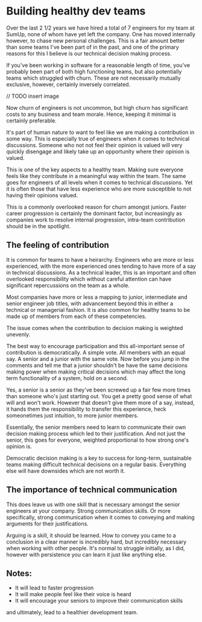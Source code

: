 # Building healthy dev teams

Over the last 2 1/2 years we have hired a total of 7 engineers for my team at
SumUp, none of whom have yet left the company. One has moved internally however,
to chase new personal challenges. This is a fair amount better than some teams
I've been part of in the past, and one of the primary reasons for this I believe
is our technical decision making process.

If you've been working in software for a reasonable length of time, you've
probably been part of both high functioning teams, but also potentially teams
which struggled with churn. These are not necessarily mutually exclusive,
however, certainly inversely correlated.

// TODO insert image

Now churn of engineers is not uncommon, but high churn has significant costs
to any business and team morale. Hence, keeping it minimal is certainly
preferable.

It's part of human nature to want to feel like we are making a contribution in
some way. This is especially true of engineers when it comes to technical
discussions. Someone who not not feel their opinion is valued will very quickly
disengage and likely take up an opportunity where their opinion is valued.

This is one of the key aspects to a healthy team. Making sure everyone feels
like they contribute in a meaningful way within the team. The same goes for
engineers of all levels when it comes to technical discussions. Yet it is often
those that have less experience who are more susceptible to not having their
opinions valued.

This is a commonly overlooked reason for churn amongst juniors. Faster career
progression is certainly the dominant factor, but increasingly as companies work
to resolve internal progression, intra-team contribution should be in the
spotlight.


## The feeling of contribution

It is common for teams to have a heirarchy. Engineers who are more or less
experienced, with the more experienced ones tending to have more of a say in
technical discussions. As a technical leader, this is an important and often
overlooked responsibility which without careful attention can have significant
repercussions on the team as a whole.

Most companies have more or less a mapping to junior, intermediate and senior
engineer job titles, with advancement beyond this in either a technical or
managerial fashion. It is also common for healthy teams to be made up of members
from each of these competencies.

The issue comes when the contribution to decision making is weighted
unevenly.

The best way to encourage participation and this all-important sense of
contribution is democratically. A simple vote. All members with an equal say. A
senior and a junior with the same vote. Now before you jump in the comments and
tell me that a junior shouldn't be have the same decisions making power when
making critical decisions which may affect the long term functionality of a
system, hold on a second.

Yes, a senior is a senior as they've been screwed up a fair few more times than
someone who's just starting out. You get a pretty good sense of what will and
won't work. However that doesn't give them more of a say, instead, it hands them
the responsibility to transfer this experience, heck someonetimes just
intuition, to more junior members.

Essentially, the senior members need to learn to communicate their own decision
making process which led to their justification. And not just the senior, this
goes for everyone, weighted proportional to how strong one's opinion is.

Democratic decision making is a key to success for long-term, sustainable teams
making difficult technical decisions on a regular basis. Everything else will
have downsides which are not worth it.


## The importance of technical communication

This does leave us with one skill that is necessary amongst the senior engineers
at your company. Strong communication skills. Or more specifically, strong
communication when it comes to conveying and making arguments for their
justifications.

Arguing is a skill, it should be learned. How to convey you came to a conclusion
in a clear manner is incredibly hard, but incredibly necessary when working with
other people. It's normal to struggle initially, as I did, however with
persistence you can learn it just like anything else.


## Notes:

- It will lead to faster progression
- It will make people feel like their voice is heard
- It will encourage your seniors to improve their communication skills

and ultimately, lead to a healthier development team.
